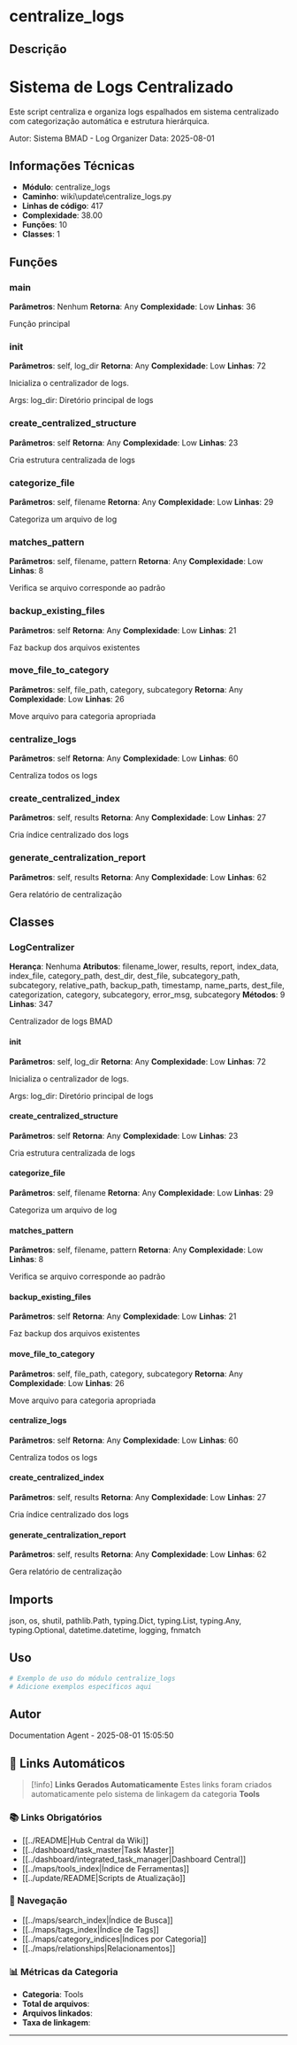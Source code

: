 # centralize_logs

## Descrição

Sistema de Logs Centralizado
============================

Este script centraliza e organiza logs espalhados em sistema centralizado
com categorização automática e estrutura hierárquica.

Autor: Sistema BMAD - Log Organizer
Data: 2025-08-01

## Informações Técnicas

- **Módulo**: centralize_logs
- **Caminho**: wiki\update\centralize_logs.py
- **Linhas de código**: 417
- **Complexidade**: 38.00
- **Funções**: 10
- **Classes**: 1

## Funções

### main

**Parâmetros**: Nenhum
**Retorna**: Any
**Complexidade**: Low
**Linhas**: 36

Função principal

### __init__

**Parâmetros**: self, log_dir
**Retorna**: Any
**Complexidade**: Low
**Linhas**: 72

Inicializa o centralizador de logs.

Args:
    log_dir: Diretório principal de logs

### create_centralized_structure

**Parâmetros**: self
**Retorna**: Any
**Complexidade**: Low
**Linhas**: 23

Cria estrutura centralizada de logs

### categorize_file

**Parâmetros**: self, filename
**Retorna**: Any
**Complexidade**: Low
**Linhas**: 29

Categoriza um arquivo de log

### matches_pattern

**Parâmetros**: self, filename, pattern
**Retorna**: Any
**Complexidade**: Low
**Linhas**: 8

Verifica se arquivo corresponde ao padrão

### backup_existing_files

**Parâmetros**: self
**Retorna**: Any
**Complexidade**: Low
**Linhas**: 21

Faz backup dos arquivos existentes

### move_file_to_category

**Parâmetros**: self, file_path, category, subcategory
**Retorna**: Any
**Complexidade**: Low
**Linhas**: 26

Move arquivo para categoria apropriada

### centralize_logs

**Parâmetros**: self
**Retorna**: Any
**Complexidade**: Low
**Linhas**: 60

Centraliza todos os logs

### create_centralized_index

**Parâmetros**: self, results
**Retorna**: Any
**Complexidade**: Low
**Linhas**: 27

Cria índice centralizado dos logs

### generate_centralization_report

**Parâmetros**: self, results
**Retorna**: Any
**Complexidade**: Low
**Linhas**: 62

Gera relatório de centralização

## Classes

### LogCentralizer

**Herança**: Nenhuma
**Atributos**: filename_lower, results, report, index_data, index_file, category_path, dest_dir, dest_file, subcategory_path, subcategory, relative_path, backup_path, timestamp, name_parts, dest_file, categorization, category, subcategory, error_msg, subcategory
**Métodos**: 9
**Linhas**: 347

Centralizador de logs BMAD

#### __init__

**Parâmetros**: self, log_dir
**Retorna**: Any
**Complexidade**: Low
**Linhas**: 72

Inicializa o centralizador de logs.

Args:
    log_dir: Diretório principal de logs

#### create_centralized_structure

**Parâmetros**: self
**Retorna**: Any
**Complexidade**: Low
**Linhas**: 23

Cria estrutura centralizada de logs

#### categorize_file

**Parâmetros**: self, filename
**Retorna**: Any
**Complexidade**: Low
**Linhas**: 29

Categoriza um arquivo de log

#### matches_pattern

**Parâmetros**: self, filename, pattern
**Retorna**: Any
**Complexidade**: Low
**Linhas**: 8

Verifica se arquivo corresponde ao padrão

#### backup_existing_files

**Parâmetros**: self
**Retorna**: Any
**Complexidade**: Low
**Linhas**: 21

Faz backup dos arquivos existentes

#### move_file_to_category

**Parâmetros**: self, file_path, category, subcategory
**Retorna**: Any
**Complexidade**: Low
**Linhas**: 26

Move arquivo para categoria apropriada

#### centralize_logs

**Parâmetros**: self
**Retorna**: Any
**Complexidade**: Low
**Linhas**: 60

Centraliza todos os logs

#### create_centralized_index

**Parâmetros**: self, results
**Retorna**: Any
**Complexidade**: Low
**Linhas**: 27

Cria índice centralizado dos logs

#### generate_centralization_report

**Parâmetros**: self, results
**Retorna**: Any
**Complexidade**: Low
**Linhas**: 62

Gera relatório de centralização

## Imports

json, os, shutil, pathlib.Path, typing.Dict, typing.List, typing.Any, typing.Optional, datetime.datetime, logging, fnmatch

## Uso

```python
# Exemplo de uso do módulo centralize_logs
# Adicione exemplos específicos aqui
```

## Autor

Documentation Agent - 2025-08-01 15:05:50

## 🔗 **Links Automáticos**

> [!info] **Links Gerados Automaticamente**
> Estes links foram criados automaticamente pelo sistema de linkagem da categoria **Tools**

### **📚 Links Obrigatórios**
- [[../README|Hub Central da Wiki]]
- [[../dashboard/task_master|Task Master]]
- [[../dashboard/integrated_task_manager|Dashboard Central]]
- [[../maps/tools_index|Índice de Ferramentas]]
- [[../update/README|Scripts de Atualização]]

### **🧭 Navegação**
- [[../maps/search_index|Índice de Busca]]
- [[../maps/tags_index|Índice de Tags]]
- [[../maps/category_indices|Índices por Categoria]]
- [[../maps/relationships|Relacionamentos]]

### **📊 Métricas da Categoria**
- **Categoria**: Tools
- **Total de arquivos**: <!-- Contador automático -->
- **Arquivos linkados**: <!-- Contador automático -->
- **Taxa de linkagem**: <!-- Percentual automático -->

---

